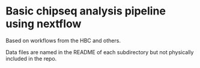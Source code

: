 # Basic chipseq analysis pipeline using nextflow

Based on workflows from the HBC and others.

Data files are named in the README of each subdirectory but not physically included in the repo.
